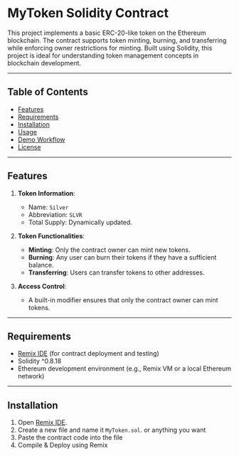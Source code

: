 # MyToken Solidity Contract

This project implements a basic ERC-20-like token on the Ethereum blockchain. The contract supports token minting, burning, and transferring while enforcing owner restrictions for minting. Built using Solidity, this project is ideal for understanding token management concepts in blockchain development.

---

## Table of Contents

- [Features](#features)
- [Requirements](#requirements)
- [Installation](#installation)
- [Usage](#usage)
- [Demo Workflow](#demo-workflow)
- [License](#license)

---

## Features

1. **Token Information**:
   - Name: `Silver`
   - Abbreviation: `SLVR`
   - Total Supply: Dynamically updated.

2. **Token Functionalities**:
   - **Minting**: Only the contract owner can mint new tokens.
   - **Burning**: Any user can burn their tokens if they have a sufficient balance.
   - **Transferring**: Users can transfer tokens to other addresses.

3. **Access Control**:
   - A built-in modifier ensures that only the contract owner can mint tokens.

---

## Requirements

- [Remix IDE](https://remix.ethereum.org/) (for contract deployment and testing)
- Solidity ^0.8.18
- Ethereum development environment (e.g., Remix VM or a local Ethereum network)

---

## Installation

1. Open [Remix IDE](https://remix.ethereum.org/).
2. Create a new file and name it `MyToken.sol`. or anything you want
3. Paste the contract code into the file
4. Compile & Deploy using Remix

